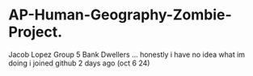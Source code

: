 # AP-Human-Geography-Zombie-Project.
Jacob Lopez Group 5 Bank Dwellers
...
honestly i have no idea what im doing i joined github 2 days ago (oct 6 24)
